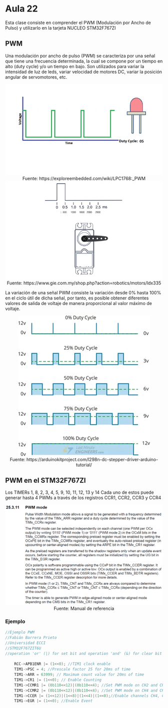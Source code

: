 <h1>Aula 22</h1>

Esta clase consiste en comprender el PWM (Modulación por Ancho de Pulso) y utilizarlo en la tarjeta NUCLEO STM32F767ZI

<h2>PWM</h2>

Una modulación por ancho de pulso (PWM) se caracteriza por una señal que tiene una frecuencia determinada, la cual se compone por un tiempo en alto (duty cycle) y/o un tiempo en bajo. Son utilizados para variar la intensidad de luz de leds, variar velocidad de motores DC, variar la posición angular de servomotores, etc.

<div align="center">
<img src="PWMLed.gif" alt="PWM led"/>
<br>
<figcaption>Fuente: https://exploreembedded.com/wiki/LPC1768:_PWM</figcaption>
</div>

<div align="center">
<img src="PWMServo.gif" alt="PWM servo"/>
<br>
<figcaption>Fuente: https://www.gie.com.my/shop.php?action=robotics/motors/ldx335</figcaption>
</div>

La variación de una señal PWM consiste la variación desde 0% hasta 100% en el ciclo útil de dicha señal, por tanto, es posible obtener diferentes valores de salida de voltaje de manera proporcional al valor máximo de voltaje.

<div align="center">
<img src="image.png" alt="PWMs"/>
<br>
<figcaption>Fuente: https://arduinokitproject.com/l298n-dc-stepper-driver-arduino-tutorial/</figcaption>
</div>

<h2>PWM en el STM32F767ZI</h2>

Los TIMERs 1, 8, 2, 3, 4, 5, 9, 10, 11, 12, 13 y 14
Cada uno de estos puede generar hasta 4 PWMs a través de los registros CCR1, CCR2, CCR3 y CCR4

<div align="center">
<img src="image-1.png" alt="modo PWM STM32F767ZI"/>
<br>
<figcaption>Fuente: Manual de referencia</figcaption>
</div>



<h3>Ejemplo</h3>

```c
//Ejemplo PWM
//Fabián Barrera Prieto
//Universidad ECCI
//STM32F767ZIT6U
//operation 'or' (|) for set bit and operation 'and' (&) for clear bit

    RCC->APB1ENR |= (1<<0); //TIM1 clock enable 
    TIM1->PSC = 4; //Prescale factor 25 for 20ms of time
    TIM1->ARR = 63999; // Maximum count value for 20ms of time
    TIM1->CR1 |= (1<<0); // Enable Counting
    TIM1->CCMR1 |= (0b110<<12)|(0b110<<4); //Set PWM mode on CH2 and CH1
    TIM1->CCMR2 |= (0b110<<12)|(0b110<<4); //Set PWM mode on CH4 and CH3
    TIM1->CCER |= (1<<12)|(1<<8)|(1<<4)|(1<<0);//Enable channels CH4, CH3, CH2, CH1 as outputs 
    TIM1->EGR |= (1<<0); //Enable Event
```